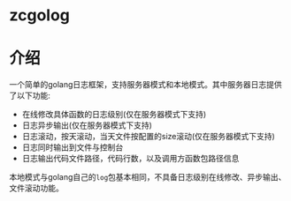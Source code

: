 zcgolog
==========

# 介绍
一个简单的golang日志框架，支持服务器模式和本地模式。其中服务器日志提供了以下功能:
- 在线修改具体函数的日志级别(仅在服务器模式下支持)
- 日志异步输出(仅在服务器模式下支持)
- 日志滚动，按天滚动，当天文件按配置的size滚动(仅在服务器模式下支持)
- 日志同时输出到文件与控制台
- 日志输出代码文件路径，代码行数，以及调用方函数包路径信息

本地模式与golang自己的`log`包基本相同，不具备日志级别在线修改、异步输出、文件滚动功能。
